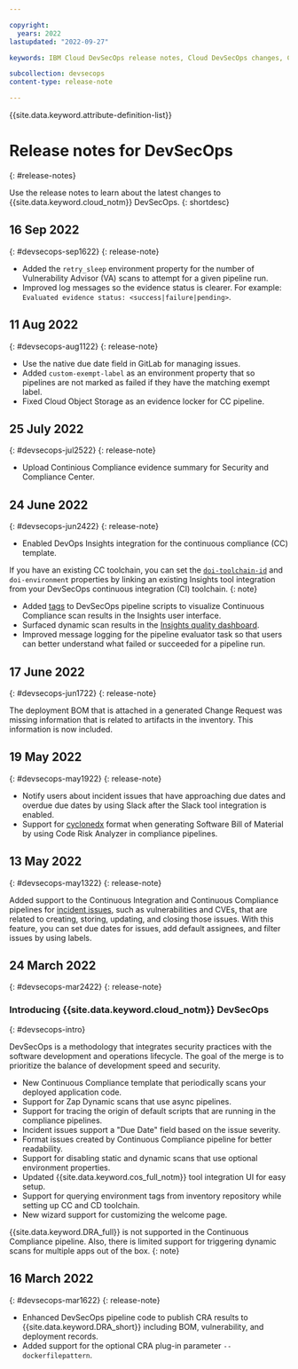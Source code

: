 ```yaml
---

copyright:
  years: 2022
lastupdated: "2022-09-27"

keywords: IBM Cloud DevSecOps release notes, Cloud DevSecOps changes, Cloud DevSecOps updates

subcollection: devsecops
content-type: release-note

---
```


{{site.data.keyword.attribute-definition-list}}

# Release notes for DevSecOps
{: #release-notes}

Use the release notes to learn about the latest changes to {{site.data.keyword.cloud_notm}} DevSecOps.
{: shortdesc}

## 16 Sep 2022
{: #devsecops-sep1622}
{: release-note}

- Added the `retry_sleep` environment property for the number of Vulnerability Advisor (VA) scans to attempt for a given pipeline run.
- Improved log messages so the evidence status is clearer. For example: `Evaluated evidence status: <success|failure|pending>`.


## 11 Aug 2022
{: #devsecops-aug1122}
{: release-note}

- Use the native due date field in GitLab for managing issues.
- Added `custom-exempt-label` as an environment property that so pipelines are not marked as failed if they have the matching exempt label.
- Fixed Cloud Object Storage as an evidence locker for CC pipeline.

## 25 July 2022
{: #devsecops-jul2522}
{: release-note}

- Upload Continious Compliance evidence summary for Security and Compliance Center.

## 24 June 2022
{: #devsecops-jun2422}
{: release-note}

- Enabled DevOps Insights integration for the continuous compliance (CC) template. 

If you have an existing CC toolchain, you can set the [`doi-toolchain-id`](/docs/devsecops?topic=devsecops-tutorial-cc-toolchain#tutorial-cc-toolchain-insights) and `doi-environment` properties by linking an existing Insights tool integration from your DevSecOps continuous integration (CI) toolchain.
{: note}

- Added [tags](/docs/devops-insights-cli-plugin?topic=devops-insights-cli-plugin-CLI_devops-insights) to DevSecOps pipeline scripts to visualize Continuous Compliance scan results in the Insights user interface.
- Surfaced dynamic scan results in the [Insights quality dashboard](/docs/ContinuousDelivery?topic=ContinuousDelivery-devops-data-aggregation).
- Improved message logging for the pipeline evaluator task so that users can better understand what failed or succeeded for a pipeline run.

## 17 June 2022
{: #devsecops-jun1722}
{: release-note}

The deployment BOM that is attached in a generated Change Request was missing information that is related to artifacts in the inventory. This information is now included.

## 19 May 2022
{: #devsecops-may1922}
{: release-note}

- Notify users about incident issues that have approaching due dates and overdue due dates by using Slack after the Slack tool integration is enabled.
- Support for [cyclonedx](/docs/devsecops?topic=devsecops-generate-cyclonedx-sbom) format when generating Software Bill of Material by using Code Risk Analyzer in compliance pipelines.

## 13 May 2022
{: #devsecops-may1322}
{: release-note}

Added support to the Continuous Integration and Continuous Compliance pipelines for [incident issues](/docs/devsecops?topic=devsecops-incident-issues), such as vulnerabilities and CVEs, that are related to creating, storing, updating, and closing those issues. With this feature, you can set due dates for issues, add default assignees, and filter issues by using labels. 

## 24 March 2022
{: #devsecops-mar2422}
{: release-note}

### Introducing {{site.data.keyword.cloud_notm}} DevSecOps
{: #devsecops-intro}

DevSecOps is a methodology that integrates security practices with the software development and operations lifecycle. The goal of the merge is to prioritize the balance of development speed and security.

- New Continuous Compliance template that periodically scans your deployed application code.
- Support for Zap Dynamic scans that use async pipelines.
- Support for tracing the origin of default scripts that are running in the compliance pipelines.
- Incident issues support a "Due Date" field based on the issue severity.
- Format issues created by Continuous Compliance pipeline for better readability.
- Support for disabling static and dynamic scans that use optional environment properties.
- Updated {{site.data.keyword.cos_full_notm}} tool integration UI for easy setup.
- Support for querying environment tags from inventory repository while setting up CC and CD toolchain.
- New wizard support for customizing the welcome page.

{{site.data.keyword.DRA_full}} is not supported in the Continuous Compliance pipeline. Also, there is limited support for triggering dynamic scans for multiple apps out of the box.
{: note}

## 16 March 2022
{: #devsecops-mar1622}
{: release-note}

- Enhanced DevSecOps pipeline code to publish CRA results to {{site.data.keyword.DRA_short}} including BOM, vulnerability, and deployment records.
- Added support for the optional CRA plug-in parameter `--dockerfilepattern`.
